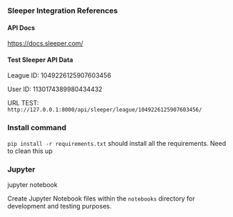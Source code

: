 


### Sleeper Integration References

#### API Docs
https://docs.sleeper.com/

#### Test Sleeper API Data
League ID: 1049226125907603456

User ID: 1130174389980434432

URL TEST: 
`http://127.0.0.1:8000/api/sleeper/league/1049226125907603456/`

### Install command 
`pip install -r requirements.txt` should install all the requirements. Need to clean this up

### Jupyter 
jupyter notebook

Create Jupyter Notebook files within the `notebooks` directory for development and testing purposes.
